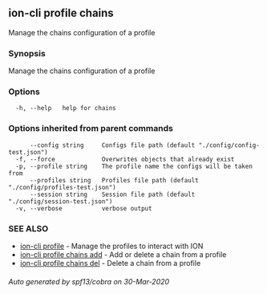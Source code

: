 ## ion-cli profile chains

Manage the chains configuration of a profile

### Synopsis

Manage the chains configuration of a profile

### Options

```
  -h, --help   help for chains
```

### Options inherited from parent commands

```
      --config string     Configs file path (default "./config/config-test.json")
  -f, --force             Overwrites objects that already exist
  -p, --profile string    The profile name the configs will be taken from
      --profiles string   Profiles file path (default "./config/profiles-test.json")
      --session string    Session file path (default "./config/session-test.json")
  -v, --verbose           verbose output
```

### SEE ALSO

* [ion-cli profile](ion-cli_profile.md)	 - Manage the profiles to interact with ION
* [ion-cli profile chains add](ion-cli_profile_chains_add.md)	 - Add or delete a chain from a profile
* [ion-cli profile chains del](ion-cli_profile_chains_del.md)	 - Delete a chain from a profile

###### Auto generated by spf13/cobra on 30-Mar-2020
